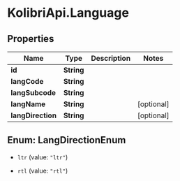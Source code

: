 # KolibriApi.Language

## Properties
Name | Type | Description | Notes
------------ | ------------- | ------------- | -------------
**id** | **String** |  | 
**langCode** | **String** |  | 
**langSubcode** | **String** |  | 
**langName** | **String** |  | [optional] 
**langDirection** | **String** |  | [optional] 


<a name="LangDirectionEnum"></a>
## Enum: LangDirectionEnum


* `ltr` (value: `"ltr"`)

* `rtl` (value: `"rtl"`)





